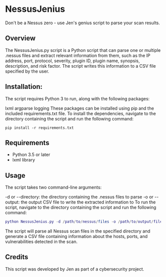 # NessusJenius

Don't be a Nessus zero - use Jen's genius script to parse your scan results.

## Overview

The NessusJenius.py script is a Python script that can parse one or multiple .nessus files and extract relevant information from them, such as the IP address, port, protocol, severity, plugin ID, plugin name, synopsis, description, and risk factor. The script writes this information to a CSV file specified by the user.

## Installation:
The script requires Python 3 to run, along with the following packages:

lxml
argparse
logging
These packages can be installed using pip and the included requirements.txt file. To install the dependencies, navigate to the directory containing the script and run the following command:

```
pip install -r requirements.txt
```
## Requirements

- Python 3.5 or later
- lxml library

## Usage

The script takes two command-line arguments:

-d or --directory: the directory containing the .nessus files to parse
-o or --output: the output CSV file to write the extracted information to
To run the script, navigate to the directory containing the script and run the following command:
```lua
python NessusJenius.py -d /path/to/nessus/files -o /path/to/output/file.csv
```
The script will parse all Nessus scan files in the specified directory and generate a CSV file containing information about the hosts, ports, and vulnerabilities detected in the scan.

## Credits

This script was developed by Jen as part of a cybersecurity project.
